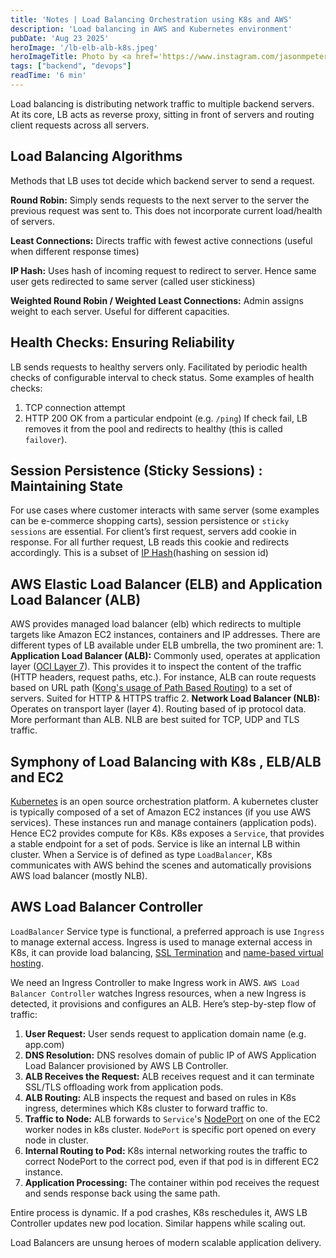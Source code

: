 ```yaml
---
title: 'Notes | Load Balancing Orchestration using K8s and AWS'
description: 'Load balancing in AWS and Kubernetes environment'
pubDate: 'Aug 23 2025'
heroImage: '/lb-elb-alb-k8s.jpeg'
heroImageTitle: Photo by <a href='https://www.instagram.com/jasonmpeterson?igsh=djdqaDdjNmxkZGRo'>jasonmpeterson</a>
tags: ["backend", "devops"]
readTime: '6 min'
---
```


Load balancing is distributing network traffic to multiple backend servers. At its core, LB acts as reverse proxy, sitting in front of servers and routing client requests across all servers.

## Load Balancing Algorithms
Methods that LB uses tot decide which backend server to send a request.

**Round Robin:** Simply sends requests to the next server to the server the previous request was sent to. This does not incorporate current load/health of servers.

**Least Connections:** Directs traffic with fewest active connections (useful when different response times)

**IP Hash:** Uses hash of incoming request to redirect to server. Hence same user gets redirected to same server (called user stickiness)

**Weighted Round Robin / Weighted Least Connections:** Admin assigns weight to each server. Useful for different capacities.

## Health Checks: Ensuring Reliability
LB sends requests to healthy servers only. Facilitated by periodic health checks of configurable interval to check status. Some examples of health checks:
1. TCP connection attempt
2. HTTP 200 OK from a particular endpoint (e.g. `/ping`)
If check fail, LB removes it from the pool and redirects to healthy (this is called `failover`). 

## Session Persistence (Sticky Sessions) : Maintaining State
For use cases where customer interacts with same server (some examples can be e-commerce shopping carts), session persistence or `sticky sessions` are essential. For client’s first request, servers add cookie in response. For all further request, LB reads this cookie and redirects accordingly. This is a subset of <a href='#-Load-Balancing-Algorithms'>IP Hash</a>(hashing on session id)

## AWS Elastic Load Balancer (ELB) and Application Load Balancer (ALB)
AWS provides managed load balancer (elb) which redirects to multiple targets like Amazon EC2 instances, containers and IP addresses.
There are different types of LB available under ELB umbrella, the two prominent are:
	1. **Application Load Balancer (ALB):** Commonly used, operates at application layer (<a href='https://www.techtarget.com/searchnetworking/definition/OSI#:~:text=Layer%207.%20The%20application%20layer)'>OCI Layer 7</a>). This provides it to inspect the content of the traffic (HTTP headers, request paths, etc.). For instance, ALB can route requests based on URL path (<a href='https://discuss.konghq.com/t/kong-ingress-controller-and-path-base-routing/1944'>Kong's usage of Path Based Routing</a>) to a set of servers. Suited for HTTP & HTTPS traffic
	2. **Network Load Balancer (NLB):** Operates on transport layer (layer 4). Routing based of ip protocol data. More performant than ALB. NLB are best suited for TCP, UDP and TLS traffic. 

## Symphony of Load Balancing with K8s , ELB/ALB and EC2
<a href='https://kubernetes.io/'>Kubernetes</a> is an open source orchestration platform. A kubernetes cluster is typically composed of a set of Amazon EC2 instances (if you use AWS services). These instances run and manage containers (application pods). Hence EC2 provides compute for K8s.
K8s exposes a `Service`, that provides a stable endpoint for a set of pods. Service is like an internal LB within cluster. When a Service is of defined as type `LoadBalancer`, K8s communicates with AWS behind the scenes and automatically provisions AWS load balancer (mostly NLB).

## AWS Load Balancer Controller
`LoadBalancer` Service type is functional, a preferred approach is use `Ingress` to manage external access. Ingress is used to manage external access in K8s, it can provide load balancing, <a href='https://www.f5.com/glossary/ssl-termination'>SSL Termination</a> and <a href='https://www.accuwebhosting.com/discussion/forum/peer-support/how-to-s/linux-vps/35767-difference-between-name-based-and-ip-based-virtual-hosting'>name-based virtual hosting</a>.

We need an Ingress Controller to make Ingress work in AWS. `AWS Load Balancer Controller` watches Ingress resources, when a new Ingress is detected, it provisions and configures an ALB.
Here’s step-by-step flow of traffic:
1. **User Request:** User sends request to application domain name (e.g. app.com)
2. **DNS Resolution:** DNS resolves domain of public IP of AWS Application Load Balancer provisioned by AWS LB Controller.
3. **ALB Receives the Request:** ALB receives request and it can terminate SSL/TLS offloading work from application pods.
4. **ALB Routing:** ALB inspects the request and based on rules in K8s ingress, determines which K8s cluster to forward traffic to.
5. **Traffic to Node:** ALB forwards to `Service`'s <a href='https://kubernetes.io/docs/concepts/services-networking/service/#type-nodeport'>NodePort</a> on one of the EC2 worker nodes in k8s cluster. `NodePort` is specific port opened on every node in cluster.
6. **Internal Routing to Pod:** K8s internal networking routes the traffic to correct NodePort to the correct pod, even if that pod is in different EC2 instance.
7. **Application Processing:** The container within pod receives the request and sends response back using the same path.

Entire process is dynamic. If a pod crashes, K8s reschedules it, AWS LB Controller updates new pod location. Similar happens while scaling out.

Load Balancers are unsung heroes of modern scalable application delivery. 
